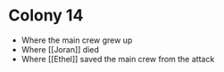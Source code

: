 # Colony 14
- Where the main crew grew up
- Where [[Joran]] died
- Where [[Ethel]] saved the main crew from the attack